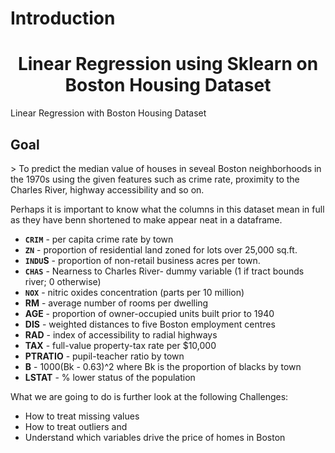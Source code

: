 <html>
  
  <div id="intro">
  <h1>Introduction</h1>
</div>
<body>
  <center>
<h1>Linear Regression using Sklearn on Boston Housing Dataset
    </center>
  </h1>
Linear Regression with Boston Housing Dataset

<h2>Goal</h2>
> To predict the median value of houses in seveal Boston neighborhoods in the 1970s using the given features such as crime rate, proximity to the Charles River, highway accessibility and so on.

Perhaps it is important to know what the columns in this dataset mean in full as they have benn shortened to make appear neat in a dataframe. 

- **`CRIM`** - per capita crime rate by town
- **`ZN`** - proportion of residential land zoned for lots over 25,000 sq.ft.
- **`INDU`S** - proportion of non-retail business acres per town.
- **`CHAS`** - Nearness to Charles River- dummy variable (1 if tract bounds river; 0 otherwise)
- **`NOX`** - nitric oxides concentration (parts per 10 million)
- **RM** - average number of rooms per dwelling
- **AGE** - proportion of owner-occupied units built prior to 1940
- **DIS** - weighted distances to five Boston employment centres
- **RAD** - index of accessibility to radial highways
- **TAX** - full-value property-tax rate per $10,000
- **PTRATIO** - pupil-teacher ratio by town
- **B** - 1000(Bk - 0.63)^2 where Bk is the proportion of blacks by town
- **LSTAT** - % lower status of the population

What we are going to do is further look at the following Challenges:

- How to treat missing values
- How to treat outliers and 
- Understand which variables drive the price of homes in Boston
  </body>
</html>
